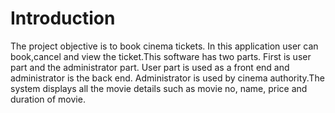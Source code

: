 #  Introduction
The project objective is to book cinema tickets. In this application user can book,cancel and view the ticket.This software has two parts. First is user part and the administrator part. User part is used as a front end and administrator is the back end. Administrator is used by cinema authority.The system displays all the movie details such as movie no, name, price and duration of movie.


